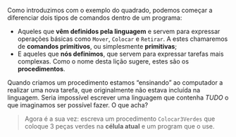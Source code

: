 Como introduzimos com o exemplo do quadrado, podemos começar a diferenciar dois tipos de comandos dentro de um programa:

* Aqueles que **vêm definidos pela linguagem** e servem para expressar operações básicas como `Mover`, `Colocar` e `Retirar`. A estes chamaremos de **comandos primitivos**, ou simplesmente **primitivas**;
* E aqueles que **nós definimos**, que servem para expressar tarefas mais complexas. Como o nome desta lição sugere, estes são os **procedimentos**.

Quando criamos um procedimento estamos “ensinando” ao computador a realizar uma nova tarefa, que originalmente não estava incluída na linguagem. Seria impossível escrever uma linguagem que contenha _TUDO_ o que imaginamos ser possível fazer. O que acha?

> Agora é a sua vez: escreva um procedimento `Colocar3Verdes` que coloque 3 peças verdes na **célula atual** e um program que o use.
